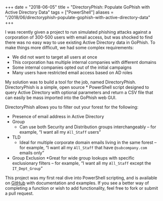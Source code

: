 +++
date = "2018-06-05"
title = "DirectoryPhish: Populate GoPhish with Active Directory Data"
tags = ["PowerShell"]
aliases = "/2018/06/directoryphish-populate-gophish-with-active-directory-data"
+++

I was recently given a project to run simulated phishing attacks against a corporation of 300-500 users with email access, but was shocked to find there was no easy way to use existing Active Directory data in GoPhish. To make things more difficult, we had some complex requirements:

* We did not want to target all users at once
* This corporation has multiple internal companies with different domains
* Some internal companies opted out of the initial campaigns
* Many users have restricted email access based on AD roles

My solution was to build a tool for the job, named DirectoryPhish. DirectoryPhish is a simple, open source * PowerShell script designed to query Active Directory with optional parameters and return a CSV file that can easily be mass imported into the GoPhish web GUI.

DirectoryPhish allows you to filter out your forest for the following:

* Presence of email address in Active Directory
* Group
    * Can use both Security and Distribution groups interchangeably – for example, “I want all my `All_Staff` users”
* TLD
    * Ideal for multiple corporate domain emails living in the same forest – for example, “I want all my `All_Staff` that have `@subcompany.com` emails only”
* Group Exclusion
    *Great for wide group lookups with specific exclusionary filters – for example, “I want all my `All_Staff` except the `IT_Dept_Group`“

This project was my first real dive into PowerShell scripting, and is available on [GitHub](https://github.com/ILiedAboutCake/DirectoryPhish) with documentation and examples. If you see a better way of completing a function or wish to add functionality, feel free to fork or submit a pull request.